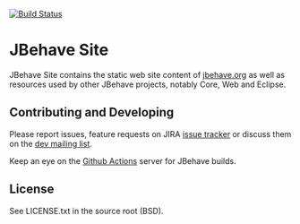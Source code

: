 [![Build Status](https://github.com/jbehave/jbehave-site/workflows/JBehave%20CI/badge.svg)](https://github.com/jbehave/jbehave-core/actions?query=workflow%3A%22JBehave+CI%22)

# JBehave Site

JBehave Site contains the static web site content of [jbehave.org](http://jbehave.org) as well as resources used by other JBehave projects, notably Core, Web and Eclipse.

## Contributing and Developing

Please report issues, feature requests on JIRA [issue tracker](http://jbehave.org/issue-tracking.html) or discuss them on the
[dev mailing list](http://jbehave.org/mailing-lists.html).

Keep an eye on the  [Github Actions](https://github.com/jbehave/jbehave-site/actions?query=workflow%3A%22JBehave+CI%22) server for JBehave builds.

## License

See LICENSE.txt in the source root (BSD).

